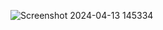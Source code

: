 ![Screenshot 2024-04-13 145334](https://github.com/Amisha0971/ANIMATED-COLOR-CHANGING-TEXTVIEW-ANDROID/assets/136344215/da8b0706-d818-44e3-a7f3-22ebb21587ac)
